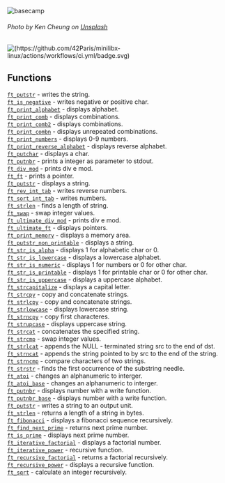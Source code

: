 ![basecamp](https://github.com/carlalrfranca/old_42Projects/blob/88384a55f523aece22ab14196cc3131c4db88c0c/basecamp/BASECAMP.png)
###### *Photo by Ken Cheung on* [Unsplash](https://unsplash.com/photos/TEriGq5ywYA)
![(https://github.com/42Paris/minilibx-linux/actions/workflows/ci.yml/badge.svg)](https://img.shields.io/badge/norminette-100%25-green)

## Functions

<a href="https://github.com/carlalrfranca/basecamp/blob/master/c01/ft_putstr.c"><code>ft_putstr</code></a> - writes the string.<br>
<a href="https://github.com/carlalrfranca/basecamp/blob/master/c00/ft_is_negative.c"><code>ft_is_negative</code></a> - writes negative or positive char.<br>
<a href="https://github.com/carlalrfranca/basecamp/blob/master/c00/ft_print_alphabet.c"><code>ft_print_alphabet</code></a> - displays alphabet. <br>
<a href="https://github.com/carlalrfranca/basecamp/blob/master/c00/ft_print_comb.c"><code>ft_print_comb</code></a> - displays combinations.<br>
<a href="https://github.com/carlalrfranca/basecamp/blob/master/c00/ft_print_comb2.c"><code>ft_print_comb2</code></a> - displays combinations.<br>
<a href="https://github.com/carlalrfranca/basecamp/blob/master/c00/ft_print_combn.c"><code>ft_print_combn</code></a> - displays unrepeated combinations.<br>
<a href="https://github.com/carlalrfranca/basecamp/blob/master/c00/ft_print_numbers.c"><code>ft_print_numbers</code></a> - displays 0-9 numbers. <br>
<a href="https://github.com/carlalrfranca/basecamp/blob/master/c00/ft_print_reverse_alphabet.c"><code>ft_print_reverse_alphabet</code></a> - displays reverse alphabet.<br>
<a href="https://github.com/carlalrfranca/basecamp/blob/master/c00/ft_putchar.c"><code>ft_putchar</code></a> - displays a char. <br>
<a href="https://github.com/carlalrfranca/basecamp/blob/master/c00/ft_putnbr.c"><code>ft_putnbr</code></a> - prints a integer as parameter to stdout.<br>
<a href="https://github.com/carlalrfranca/basecamp/blob/master/c01/ft_div_mod.c"><code>ft_div_mod</code></a> - prints div e mod. <br>
<a href="https://github.com/carlalrfranca/basecamp/blob/master/c01/ft_ft.c"><code>ft_ft</code></a> - prints a pointer. <br> 
<a href="https://github.com/carlalrfranca/basecamp/blob/master/c01/ft_putstr.c"><code>ft_putstr</code></a> - displays a string. <br> 
<a href="https://github.com/carlalrfranca/basecamp/blob/master/c01/ft_rev_int_tab.c"><code>ft_rev_int_tab</code></a> - writes reverse numbers. <br>
<a href="https://github.com/carlalrfranca/basecamp/blob/master/c01/ft_sort_int_tab.c"><code>ft_sort_int_tab</code></a> - writes  numbers. <br>
<a href="https://github.com/carlalrfranca/basecamp/blob/master/c01/ft_strlen.c"><code>ft_strlen</code></a> - finds a length of string. <br>
<a href="https://github.com/carlalrfranca/basecamp/blob/master/c01/ft_swap.c"><code>ft_swap</code></a> - swap integer values.<br> 
<a href="https://github.com/carlalrfranca/basecamp/blob/master/c01/ft_ultimate_div_mod.c"><code>ft_ultimate_div_mod</code></a> - prints div e mod. <br> 
<a href="https://github.com/carlalrfranca/basecamp/blob/master/c01/ft_ultimate_ft.c"><code>ft_ultimate_ft</code></a> - displays pointers. <br>
<a href="https://github.com/carlalrfranca/basecamp/blob/master/c02/ft_print_memory.c"><code>ft_print_memory</code></a> - displays a memory area. <br>
<a href="https://github.com/carlalrfranca/basecamp/blob/master/c02/ft_putstr_non_printable.c"><code>ft_putstr_non_printable</code></a> - displays a string. <br> 
<a href="https://github.com/carlalrfranca/basecamp/blob/master/c02/ft_str_is_alpha.c"><code>ft_str_is_alpha</code></a> - displays 1 for alphabetic char or 0. <br> 
<a href="https://github.com/carlalrfranca/basecamp/blob/master/c02/ft_str_is_lowercase.c"><code>ft_str_is_lowercase</code></a> - displays a lowercase alphabet. <br>
<a href="https://github.com/carlalrfranca/basecamp/blob/master/c02/ft_str_is_numeric.c"><code>ft_str_is_numeric</code></a> - displays 1 for numbers or 0 for other char. <br>
<a href="https://github.com/carlalrfranca/basecamp/blob/master/c02/ft_str_is_printable.c"><code>ft_str_is_printable</code></a> - displays 1 for printable char or 0 for other char. <br> 
<a href="https://github.com/carlalrfranca/basecamp/blob/master/c02/ft_str_is_uppercase.c"><code>ft_str_is_uppercase</code></a> - displays a uppercase alphabet. <br> 
<a href="https://github.com/carlalrfranca/basecamp/blob/master/c02/ft_strcapitalize.c"><code>ft_strcapitalize</code></a> - displays a capital letter. <br>
<a href="https://github.com/carlalrfranca/basecamp/blob/master/c02/ft_strcpy.c"><code>ft_strcpy</code></a> - copy and concatenate strings. <br>
<a href="https://github.com/carlalrfranca/basecamp/blob/master/c02/ft_strlcpy.c"><code>ft_strlcpy</code></a> - copy and concatenate strings. <br> 
<a href="https://github.com/carlalrfranca/basecamp/blob/master/c02/ft_strlowcase.c"><code>ft_strlowcase</code></a> - displays lowercase string. <br> 
<a href="https://github.com/carlalrfranca/basecamp/blob/master/c02/ft_strncpy.c"><code>ft_strncpy</code></a> - copy first characteres. <br>
<a href="https://github.com/carlalrfranca/basecamp/blob/master/c02/ft_strupcase.c"><code>ft_strupcase</code></a> - displays uppercase string. <br>
<a href="https://github.com/carlalrfranca/basecamp/blob/master/c03/ft_strcat.c"><code>ft_strcat</code></a> - concatenates the specified string. <br>
<a href="https://github.com/carlalrfranca/basecamp/blob/master/c03/ft_strcmp.c"><code>ft_strcmp</code></a> - swap integer values. <br>
<a href="https://github.com/carlalrfranca/basecamp/blob/master/c03/ft_strlcat.c"><code>ft_strlcat</code></a> - appends the NULL - terminated string src to the end of dst. <br>
<a href="https://github.com/carlalrfranca/basecamp/blob/master/c03/ft_strncat.c"><code>ft_strncat</code></a> - appends the string pointed to by src to the end of the string. <br>
<a href="https://github.com/carlalrfranca/basecamp/blob/master/c03/ft_strncmp.c"><code>ft_strncmp</code></a> - compare characters of two strings. <br>
<a href="https://github.com/carlalrfranca/basecamp/blob/master/c03/ft_strstr.c"><code>ft_strstr</code></a> - finds the first occurrence of the substring needle.<br>
<a href="https://github.com/carlalrfranca/basecamp/blob/master/c04/ft_atoi.c"><code>ft_atoi</code></a> - changes an alphanumeric to interger.<br>
<a href="https://github.com/carlalrfranca/basecamp/blob/master/c04/ft_atoi_base.c"><code>ft_atoi_base</code></a> - changes an alphanumeric to interger.<br>
<a href="https://github.com/carlalrfranca/basecamp/blob/master/c04/ft_putnbr.c"><code>ft_putnbr</code></a> - displays number with a write function. <br>
<a href="https://github.com/carlalrfranca/basecamp/blob/master/c04/ft_putnbr_base.c"><code>ft_putnbr_base</code></a> - displays number with a write function.<br>
<a href="https://github.com/carlalrfranca/basecamp/blob/master/c04/ft_putstr.c"><code>ft_putstr</code></a> - writes a string to an output unit. <br>
<a href="https://github.com/carlalrfranca/basecamp/blob/master/c04/ft_strlen.c"><code>ft_strlen</code></a> - returns a length of a string in bytes.<br>
<a href="https://github.com/carlalrfranca/basecamp/blob/master/c05/ft_fibonacci.c"><code>ft_fibonacci</code></a> - displays a fibonacci sequence recursively.<br>
<a href="https://github.com/carlalrfranca/basecamp/blob/master/c05/ft_find_next_prime.c"><code>ft_find_next_prime</code></a> - returns  next prime number.<br>
<a href="https://github.com/carlalrfranca/basecamp/blob/master/c05/ft_is_prime.c"><code>ft_is_prime</code></a> - displays next prime number.<br> 
<a href="https://github.com/carlalrfranca/basecamp/blob/master/c05/ft_iterative_factorial.c"><code>ft_iterative_factorial</code></a> - displays a factorial number.<br> 
<a href="https://github.com/carlalrfranca/basecamp/blob/master/c05/ft_iterative_power.c"><code>ft_iterative_power</code></a> - recursive function. <br>
<a href="https://github.com/carlalrfranca/basecamp/blob/master/c05/ft_recursive_factorial.c"><code>ft_recursive_factorial</code></a> - returns a factorial recursively. <br>
<a href="https://github.com/carlalrfranca/basecamp/blob/master/c05/ft_recursive_power.c"><code>ft_recursive_power</code></a> - displays a recursive function. <br>
<a href="https://github.com/carlalrfranca/basecamp/blob/master/c05/ft_sqrt.c"><code>ft_sqrt</code></a> - calculate an integer recursively. <br>
